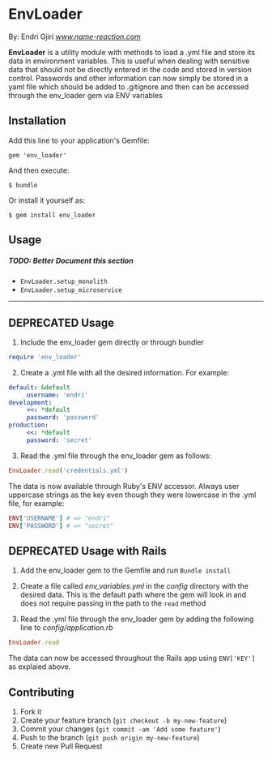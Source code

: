 # EnvLoader

By: Endri Gjiri *www.name-reaction.com*

**EnvLoader** is a utility module with methods to load a .yml file and store its data in environment variables. This is useful when dealing with sensitive data that should not be directly entered in the code and stored in version control. Passwords and other information can now simply be stored in a yaml file which should be added to .gitignore and then can be accessed through the env_loader gem via ENV variables

## Installation

Add this line to your application's Gemfile:

    gem 'env_loader'

And then execute:

    $ bundle

Or install it yourself as:

    $ gem install env_loader

## Usage
##### TODO: Better Document this section
* `EnvLoader.setup_monolith`
* `EnvLoader.setup_microservice`

---

## DEPRECATED Usage

1. Include the env_loader gem directly or through bundler
```ruby
require 'env_loader'
```

2. Create a .yml file with all the desired information. For example:
```yml
default: &default
     username: 'endri'
development:
     <<: *default
     password: 'password'
production:
     <<: *default
     password: 'secret'
```

3. Read the .yml file through the env_loader gem as follows:
```ruby
EnvLoader.read('credentials.yml')
```

The data is now available through Ruby's ENV accessor. Always user uppercase strings as the key even though they were lowercase in the .yml file, for example:
```ruby
ENV['USERNAME'] # => "endri"
ENV['PASSWORD'] # => "secret"
```

## DEPRECATED Usage with Rails

1. Add the env_loader gem to the Gemfile and run `Bundle install`

2. Create a file called *env_variables.yml* in the *config* directory with the desired data. This is the default path where the gem will look in and does not require passing in the path to the `read` method

3. Read the .yml file through the env_loader gem by adding the following line to *config/application.rb*
```ruby
EnvLoader.read
```

The data can now be accessed throughout the Rails app using `ENV['KEY']` as explaied above.

## Contributing

1. Fork it
2. Create your feature branch (`git checkout -b my-new-feature`)
3. Commit your changes (`git commit -am 'Add some feature'`)
4. Push to the branch (`git push origin my-new-feature`)
5. Create new Pull Request
